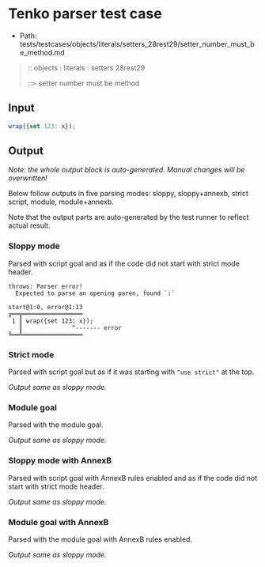 # Tenko parser test case

- Path: tests/testcases/objects/literals/setters_28rest29/setter_number_must_be_method.md

> :: objects : literals : setters 28rest29
>
> ::> setter number must be method

## Input


`````js
wrap({set 123: x});
`````

## Output

_Note: the whole output block is auto-generated. Manual changes will be overwritten!_

Below follow outputs in five parsing modes: sloppy, sloppy+annexb, strict script, module, module+annexb.

Note that the output parts are auto-generated by the test runner to reflect actual result.

### Sloppy mode

Parsed with script goal and as if the code did not start with strict mode header.

`````
throws: Parser error!
  Expected to parse an opening paren, found `:`

start@1:0, error@1:13
╔══╦═════════════════
 1 ║ wrap({set 123: x});
   ║              ^------- error
╚══╩═════════════════

`````

### Strict mode

Parsed with script goal but as if it was starting with `"use strict"` at the top.

_Output same as sloppy mode._

### Module goal

Parsed with the module goal.

_Output same as sloppy mode._

### Sloppy mode with AnnexB

Parsed with script goal with AnnexB rules enabled and as if the code did not start with strict mode header.

_Output same as sloppy mode._

### Module goal with AnnexB

Parsed with the module goal with AnnexB rules enabled.

_Output same as sloppy mode._

